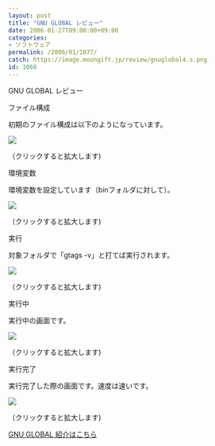 ```yaml
---
layout: post
title: "GNU GLOBAL レビュー"
date: 2006-01-27T09:00:00+09:00
categories:
- ソフトウェア
permalink: /2006/01/1077/
catch: https://image.moongift.jp/review/gnuglobal4.s.png
id: 1068
---
```

GNU GLOBAL レビュー  
<!--more-->

ファイル構成

  

初期のファイル構成は以下のようになっています。

  

[![](https://image.moongift.jp/review/gnuglobal3.s.png)](https://image.moongift.jp/review/gnuglobal3.png)  
  
（クリックすると拡大します)

  

環境変数

  

環境変数を設定しています（binフォルダに対して）。

  

[![](https://image.moongift.jp/review/gnuglobal2.s.png)](https://image.moongift.jp/review/gnuglobal2.png)  
  
（クリックすると拡大します)

  

実行

  

対象フォルダで「gtags -v」と打てば実行されます。

  

[![](https://image.moongift.jp/review/gnuglobal4.s.png)](https://image.moongift.jp/review/gnuglobal4.png)  
  
（クリックすると拡大します)

  

実行中

  

実行中の画面です。

  

[![](https://image.moongift.jp/review/gnuglobal5.s.png)](https://image.moongift.jp/review/gnuglobal5.png)  
  
（クリックすると拡大します)

  

実行完了

  

実行完了した際の画面です。速度は速いです。

  

[![](https://image.moongift.jp/review/gnuglobal6.s.png)](https://image.moongift.jp/review/gnuglobal6.png)  
  
（クリックすると拡大します)

  

[GNU GLOBAL 紹介はこちら](http://oss.moongift.jp/intro/i-1062.html)

